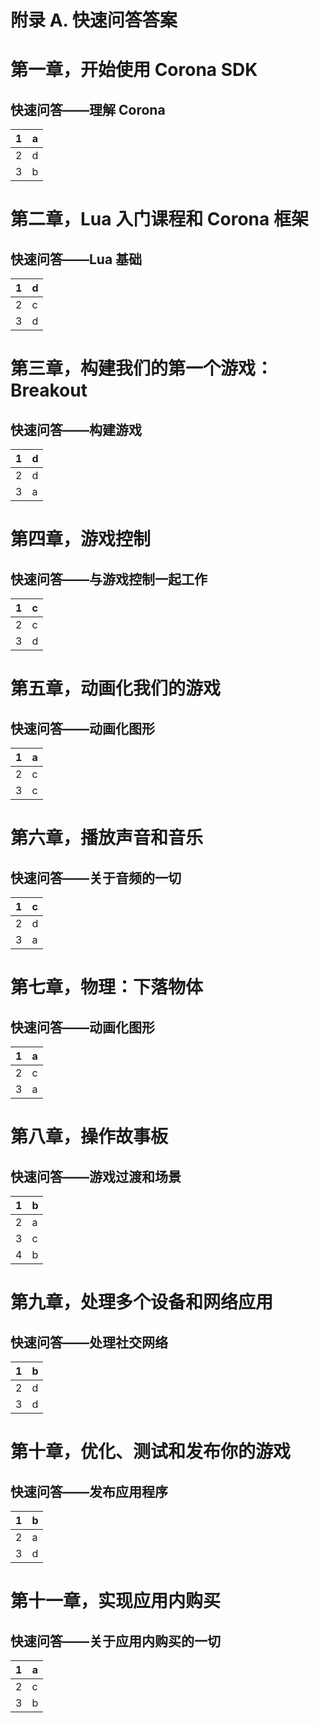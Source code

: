 # 附录 A. 快速问答答案

# 第一章，开始使用 Corona SDK

## 快速问答——理解 Corona

| 1 | a |
| --- | --- |
| 2 | d |
| 3 | b |

# 第二章，Lua 入门课程和 Corona 框架

## 快速问答——Lua 基础

| 1 | d |
| --- | --- |
| 2 | c |
| 3 | d |

# 第三章，构建我们的第一个游戏：Breakout

## 快速问答——构建游戏

| 1 | d |
| --- | --- |
| 2 | d |
| 3 | a |

# 第四章，游戏控制

## 快速问答——与游戏控制一起工作

| 1 | c |
| --- | --- |
| 2 | c |
| 3 | d |

# 第五章，动画化我们的游戏

## 快速问答——动画化图形

| 1 | a |
| --- | --- |
| 2 | c |
| 3 | c |

# 第六章，播放声音和音乐

## 快速问答——关于音频的一切

| 1 | c |
| --- | --- |
| 2 | d |
| 3 | a |

# 第七章，物理：下落物体

## 快速问答——动画化图形

| 1 | a |
| --- | --- |
| 2 | c |
| 3 | a |

# 第八章，操作故事板

## 快速问答——游戏过渡和场景

| 1 | b |
| --- | --- |
| 2 | a |
| 3 | c |
| 4 | b |

# 第九章，处理多个设备和网络应用

## 快速问答——处理社交网络

| 1 | b |
| --- | --- |
| 2 | d |
| 3 | d |

# 第十章，优化、测试和发布你的游戏

## 快速问答——发布应用程序

| 1 | b |
| --- | --- |
| 2 | a |
| 3 | d |

# 第十一章，实现应用内购买

## 快速问答——关于应用内购买的一切

| 1 | a |
| --- | --- |
| 2 | c |
| 3 | b |
